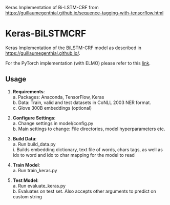 Keras Implementation of Bi-LSTM-CRF from https://guillaumegenthial.github.io/sequence-tagging-with-tensorflow.html

# Keras-BiLSTMCRF

Keras Implementation of the BiLSTM-CRF model as described in https://guillaumegenthial.github.io/. 

For the PyTorch implementation (with ELMO) please refer to this [link](https://github.com/yongyuwen/sequence-tagging-ner).

## Usage
1.	**Requirements**:  
    a.	Packages: Anaconda, TensorFlow, Keras  
    b.	Data: Train, valid and test datasets in CoNLL 2003 NER format.  
    c.	Glove 300B embeddings (optional) 
    
2.	**Configure Settings**:  
    a.	Change settings in model/config.py  
    b.	Main settings to change: File directories, model hyperparameters etc.  
    
3.	**Build Data**:  
    a.	Run build_data.py  
        i.	Builds embedding dictionary, text file of words, chars tags, as well as idx to word and idx to char mapping for the model to read  
        
4.	**Train Model**:  
    a.	Run train_keras.py  
    
5.	**Test Model**:  
    a.	Run evaluate_keras.py  
    b.	Evaluates on test set. Also accepts other arguments to predict on custom string
